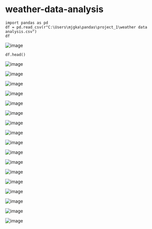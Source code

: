 # weather-data-analysis
```
import pandas as pd
df = pd.read_csv(r"C:\Users\mjgka\pandas\project_1\weather data analysis.csv")
df
```
![image](https://github.com/user-attachments/assets/fa1afda9-ea45-408a-893a-be018c0c1a43)

```
df.head()
```
![image](https://github.com/user-attachments/assets/b8dfc71f-c662-4ee0-b50f-1c6da25b059a)

![image](https://github.com/user-attachments/assets/c3451881-7d56-4029-8520-9efcf4acc3d2)

![image](https://github.com/user-attachments/assets/502d9221-bc6d-415d-8804-7479df0be398)

![image](https://github.com/user-attachments/assets/cda4b90b-651e-4995-9e9e-793e2945e49b)

![image](https://github.com/user-attachments/assets/c5662f0f-b518-4d77-a0a4-49f45719079a)

![image](https://github.com/user-attachments/assets/3ee35702-f418-486e-89a7-95b902fca46e)

![image](https://github.com/user-attachments/assets/c417c576-2e53-453f-b28e-7f38fcc3aa6a)

![image](https://github.com/user-attachments/assets/daa7a9e1-2c31-43f9-86a1-e4837a671c11)

![image](https://github.com/user-attachments/assets/3209e0c3-79fd-46b3-ad8b-ed151955fd24)

![image](https://github.com/user-attachments/assets/e972710f-9be3-4ed5-b6e1-cb86904aa119)

![image](https://github.com/user-attachments/assets/3d46f3c8-4ad7-4449-bfd5-65c98651324b)

![image](https://github.com/user-attachments/assets/2bfd02a2-3527-4a90-aaa5-39b54d3b3ab2)

![image](https://github.com/user-attachments/assets/fc38a325-04ff-4357-98eb-0c78c55e3d23)

![image](https://github.com/user-attachments/assets/0ae9f70b-70b7-4806-9765-50d8161c15c5)

![image](https://github.com/user-attachments/assets/d8923fca-063e-4695-bfe6-4e1ae6bea6fe)

![image](https://github.com/user-attachments/assets/0364d1a5-ffc4-4a8d-9857-709ebe140544)

![image](https://github.com/user-attachments/assets/835c3b11-3a99-4cc1-8ef5-1edd5b937754)







